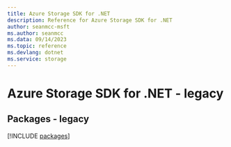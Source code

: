```yaml
---
title: Azure Storage SDK for .NET
description: Reference for Azure Storage SDK for .NET
author: seanmcc-msft
ms.author: seanmcc
ms.data: 09/14/2023
ms.topic: reference
ms.devlang: dotnet
ms.service: storage
---
```

# Azure Storage SDK for .NET - legacy
## Packages - legacy
[!INCLUDE [packages](storage-index.md)]